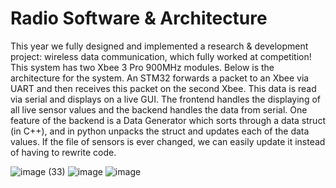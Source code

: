# Radio Software & Architecture

This year we fully designed and implemented a research & development project: wireless data communication, which fully worked at competition! This system has two Xbee 3 Pro 900MHz modules. Below is the architecture for the system. An STM32 forwards a packet to an Xbee via UART and then receives this packet on the second Xbee. This data is read via serial and displays on a live GUI. The frontend handles the displaying of all live sensor values and the backend handles the data from serial. One feature of the backend is a Data Generator which sorts through a data struct (in C++), and in python unpacks the struct and updates each of the data values. If the file of sensors is ever changed, we can easily update it instead of having to rewrite code. 

![image (33)](https://github.com/laurendjones/portfolio/assets/61713371/b83822d9-422b-4c4c-95b8-4b9ec7199a0d)
![image](https://github.com/laurendjones/portfolio/assets/61713371/2d9ce888-96a2-4ee9-a9ae-3dc9ec57b9c2)
![image](https://github.com/laurendjones/portfolio/assets/61713371/096dd5e8-4d8e-496f-861a-fcd5abe0c71f)
